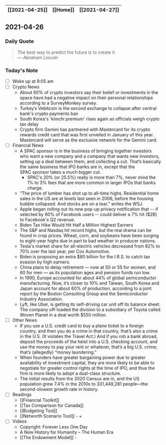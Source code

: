 | [[2021-04-25]] | [[Home]] | [[2021-04-27]] |
| :------------: | :------: | :------------: |

## 2021-04-26 

### Daily Quote
> The best way to predict the future is to create it.  
> &mdash; <cite>Abraham Lincoln</cite>

### Today's Note
- [ ] Woke up at 9:05 am
- [ ] Crypto News
	- About 60% of crypto investors say their belief or investments in the space have had a negative impact on their personal relationships according to a SurveyMonkey survey.
	- Turkey’s Vebitcoin is the second exchange to collapse after central bank's crypto payments ban
	- South Korea's 'kimchi premium' rises again as officials weigh crypto tax delay
	- Crypto firm Gemini has partnered with Mastercard for its crypto rewards credit card that was first unveiled in January of this year. Mastercard will serve as the exclusive network for the Gemini card.
- [ ] Financial News
	- A SPAC sponsor is in the business of bringing together investors who want a new company and a company that wants new investors, setting up a deal between them, and collecting a cut. That’s basically the same business that IPO banks are in, except that the SPAC sponsor takes a much bigger cut.
		- SPAC's 20% (or 25.5%) really is more than 7%, never mind the 1% to 3% fees that are more common in larger IPOs that banks charge.
	- “The price of lumber has shot up to all-time highs. Residential home sales in the US are at levels last seen in 2006, before the housing bubble collapsed. And stocks are on a tear,” writes the WSJ.
	- Apple began rolling out its new pop-up privacy notification that -- if selected by 80% of Facebook users -- could deliver a 7% hit ($2B) to Facebook's Q2 revenue.
	- Biden Tax Hike Would Hit Half a Million Highest Earners
	- The S&P and Nasdaq hit record highs, but the real drama can be found in crop prices. Wheat, corn, and soybeans have been surging to eight-year highs due in part to bad weather in producer nations.
	- Tesla's market share for all-electric vehicles decreased from 82% to 70% over the last year, per Cox Automotive. 
	- Biden is proposing an extra $80 billion for the I.R.S. to catch tax evasion by high earners.
	- China plans to delay retirement — now at 50 or 55 for women, and 60 for men — as its population ages and pension funds run low.
	- In 1990, Europe accounted for about 44% of global semiconductor manufacturing. Now, it’s closer to 10% and Taiwan, South Korea and Japan account for about 60% of production, according to a joint report by the Boston Consulting Group and the Semiconductor Industry Association.
	- Lyft, like Uber, is getting its self-driving car unit off its balance sheet. The company off-loaded the division to a subsidiary of Toyota called Woven Planet in a deal worth $550 million.
- [ ] Other News
	- If you use a U.S. credit card to buy a plane ticket to a foreign country, and then you do a crime in that country, that’s also a crime in the U.S. (It violates the Travel Act.) And if you rob a bank abroad, deposit the proceeds of the heist into a U.S. checking account, and use the money to pay your rent or whatever, that’s a big U.S. crime; that’s (allegedly) “money laundering.”
	- When founders have greater bargaining power due to greater availability of investment capital, they are more likely to be able to negotiate for greater control rights at the time of IPO, and thus the firm is more likely to adopt a dual-class structure.
	- The initial results from the 2020 Census are in, and the US population grew 7.4% in the 2010s to 331,449,281 people—the second-slowest growth rate in history.
- [ ] Readings
	- [[Financial Toolkit]]
	- [[Tax Comparison for Canada]]
	- [[Budgeting Tool]]
	- [[Networth Scenario Tool]]
	-[](https://www.nytimes.com/interactive/2021/04/24/technology/online-slander-websites.html) + [](https://www.nytimes.com/2021/01/30/technology/change-my-google-results.html)
- [ ] Videos
	- Copyright: Forever Less One Day
	- A New History for Humanity – The Human Era
	- [[The Endowment Model]]
	-[](https://www.youtube.com/watch?v=xUNGFZDO8mM)